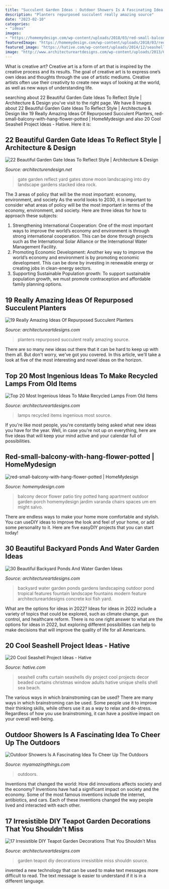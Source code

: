 ```yaml
---
title: "Succulent Garden Ideas : Outdoor Showers Is A Fascinating Idea To Cheer Up The Outdoors"
description: "Planters repurposed succulent really amazing source"
date: "2023-02-10"
categories:
- "ideas"
images:
- "https://homemydesign.com/wp-content/uploads/2018/03/red-small-balcony-with-hang-flower-potted.jpg"
featuredImage: "https://homemydesign.com/wp-content/uploads/2018/03/red-small-balcony-with-hang-flower-potted.jpg"
featured_image: "https://hative.com/wp-content/uploads/2014/12/seashell-project-ideas/2-seashell-curtain.jpg"
image: "http://www.architectureartdesigns.com/wp-content/uploads/2013/04/Backyard-ArchitectureArtDesigns-4.jpg"
---
```



What is creative art?
Creative art is a form of art that is inspired by the creative process and its results. The goal of creative art is to express one’s own ideas and thoughts through the use of artistic mediums. Creative artists often use their creativity to create new ways of looking at the world, as well as new ways of understanding life.

	

		
searching about 22 Beautiful Garden Gate Ideas To Reflect Style | Architecture &amp; Design you've visit to the right page. We have 8 Images about 22 Beautiful Garden Gate Ideas To Reflect Style | Architecture &amp; Design like 19 Really Amazing Ideas Of Repurposed Succulent Planters, red-small-balcony-with-hang-flower-potted | HomeMydesign and also 20 Cool Seashell Project Ideas - Hative. Here it is:
		
    
## 22 Beautiful Garden Gate Ideas To Reflect Style | Architecture &amp; Design

<img loading=lazy src="http://cdn.architecturendesign.net/wp-content/uploads/2014/08/garden-gate-12.jpg" onerror="this.onerror=null;this.src='https://tse1.mm.bing.net/th?id=OIP.W8hQ_LGzUJ7DtbTDIOPoAQHaLF&amp;pid=15.1';" alt="22 Beautiful Garden Gate Ideas To Reflect Style | Architecture &amp; Design">

_Source: architecturendesign.net_

>gate garden reflect yard gates stone moon landscaping into dry landscape gardens stacked idea rock. 

	

The 3 areas of policy that will be the most important: economy, environment, and society
As the world looks to 2030, it is important to consider what areas of policy will be the most important in terms of the economy, environment, and society. Here are three ideas for how to approach these subjects: 
1. Strengthening International Cooperation: One of the most important ways to improve the world’s economy and environment is through strong international cooperation. This can be done through projects such as the International Solar Alliance or the International Water Management Facility. 
2. Promoting Economic Development: Another key way to improve the world’s economy and environment is by promoting economic development. This can be done by investing in renewable energy or creating jobs in clean-energy sectors. 
3. Supporting Sustainable Population growth: To support sustainable population growth, we must promote contraception and affordable family planning options.

    
## 19 Really Amazing Ideas Of Repurposed Succulent Planters

<img loading=lazy src="https://www.architectureartdesigns.com/wp-content/uploads/2016/07/12-44.jpg" onerror="this.onerror=null;this.src='https://tse1.mm.bing.net/th?id=OIP.1lBaEIHqxjEiFvrQZuQTeQHaLI&amp;pid=15.1';" alt="19 Really Amazing Ideas Of Repurposed Succulent Planters">

_Source: architectureartdesigns.com_

>planters repurposed succulent really amazing source. 

	

There are so many new ideas out there that it can be hard to keep up with them all. But don't worry, we've got you covered. In this article, we'll take a look at five of the most interesting and novel ideas on the horizon.

    
## Top 20 Most Ingenious Ideas To Make Recycled Lamps From Old Items

<img loading=lazy src="https://www.architectureartdesigns.com/wp-content/uploads/2016/04/11-1.jpg" onerror="this.onerror=null;this.src='https://tse2.mm.bing.net/th?id=OIP.yjt_eZvWeiCgRTDmJzokwgHaLH&amp;pid=15.1';" alt="Top 20 Most Ingenious Ideas To Make Recycled Lamps From Old Items">

_Source: architectureartdesigns.com_

>lamps recycled items ingenious most source. 

	

If you're like most people, you're constantly being asked what new ideas you have for the year. Well, in case you're not up on everything, here are five ideas that will keep your mind active and your calendar full of possibilities. 

    
## Red-small-balcony-with-hang-flower-potted | HomeMydesign

<img loading=lazy src="https://homemydesign.com/wp-content/uploads/2018/03/red-small-balcony-with-hang-flower-potted.jpg" onerror="this.onerror=null;this.src='https://tse3.mm.bing.net/th?id=OIP.0cO69sY33aJPvhY2om-fewHaJ6&amp;pid=15.1';" alt="red-small-balcony-with-hang-flower-potted | HomeMydesign">

_Source: homemydesign.com_

>balcony decor flower patio tiny potted hang apartment outdoor garden porch homemydesign jardim varanda chairs spaces um em might salvo. 

	

There are endless ways to make your home more comfortable and stylish. You can useDIY ideas to improve the look and feel of your home, or add some personality to it. Here are five easyDIY projects that you can start today!

    
## 30 Beautiful Backyard Ponds And Water Garden Ideas

<img loading=lazy src="http://www.architectureartdesigns.com/wp-content/uploads/2013/04/Backyard-ArchitectureArtDesigns-4.jpg" onerror="this.onerror=null;this.src='https://tse4.mm.bing.net/th?id=OIP.pTQD_cy7exuwIXpbB3XA8AHaLH&amp;pid=15.1';" alt="30 Beautiful Backyard Ponds And Water Garden Ideas">

_Source: architectureartdesigns.com_

>backyard water garden ponds gardens landscaping outdoor pond tropical features fountain landscape fountains modern feature architectureartdesigns concrete koi fish yard. 

	

What are the options for ideas in 2022?
Ideas for ideas in 2022 include a variety of topics that could be explored, such as climate change, gun control, and healthcare reform. There is no one right answer to what are the options for ideas in 2022, but exploring different possibilities can help to make decisions that will improve the quality of life for all Americans.

    
## 20 Cool Seashell Project Ideas - Hative

<img loading=lazy src="https://hative.com/wp-content/uploads/2014/12/seashell-project-ideas/2-seashell-curtain.jpg" onerror="this.onerror=null;this.src='https://tse2.mm.bing.net/th?id=OIP.xdfI5BLaK_x54ORp-xkdjwHaJ4&amp;pid=15.1';" alt="20 Cool Seashell Project Ideas - Hative">

_Source: hative.com_

>seashell crafts curtain seashells diy project cool projects decor beaded curtains christmas window adults hative unique shells shell sea beach. 

	

The various ways in which brainstroming can be used?
There are many ways in which brainstroming can be used. Some people use it to improve their thinking skills, while others use it as a way to relax and de-stress. Regardless of how you use brainstroming, it can have a positive impact on your overall well-being.

    
## Outdoor Showers Is A Fascinating Idea To Cheer Up The Outdoors

<img loading=lazy src="https://myamazingthings.com/wp-content/uploads/2017/06/outdoor-shower-2.jpg" onerror="this.onerror=null;this.src='https://tse1.mm.bing.net/th?id=OIP.fT2hJ4CIlciRRf8dTH_wMgHaLJ&amp;pid=15.1';" alt="Outdoor Showers Is A Fascinating Idea To Cheer Up The Outdoors">

_Source: myamazingthings.com_

>outdoors. 

	

Inventions that changed the world: How did innovations affects society and the economy?
Inventions have had a significant impact on society and the economy. Some of the most famous inventions include the internet, antibiotics, and cars. Each of these inventions changed the way people lived and interacted with each other.

    
## 17 Irresistible DIY Teapot Garden Decorations That You Shouldn&#039;t Miss

<img loading=lazy src="https://www.architectureartdesigns.com/wp-content/uploads/2016/09/6-19.jpg" onerror="this.onerror=null;this.src='https://tse1.mm.bing.net/th?id=OIP.H5Z-ACErzu6aWhRcMFAAkgAAAA&amp;pid=15.1';" alt="17 Irresistible DIY Teapot Garden Decorations That You Shouldn&#039;t Miss">

_Source: architectureartdesigns.com_

>garden teapot diy decorations irresistible miss shouldn source. 

	

invented a new technology that can be used to make text messages more difficult to read. The text message is easier to understand if it is in a different language.

